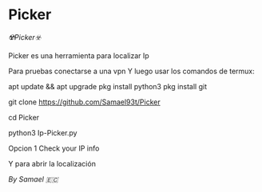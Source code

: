 # Picker

*☢️Picker☣️*


Picker es una herramienta para localizar Ip


Para pruebas conectarse a una vpn
Y luego usar los comandos de termux:

apt update && apt upgrade
pkg install python3
pkg install git

git clone https://github.com/Samael93t/Picker

cd Picker

python3 Ip-Picker.py

Opcion 1 Check your IP info

Y para abrir la localización


*By Samael 🇪🇨*
